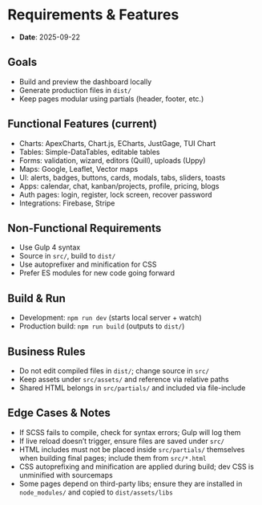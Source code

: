 # Requirements & Features

- **Date**: 2025-09-22

## Goals

- Build and preview the dashboard locally
- Generate production files in `dist/`
- Keep pages modular using partials (header, footer, etc.)

## Functional Features (current)

- Charts: ApexCharts, Chart.js, ECharts, JustGage, TUI Chart
- Tables: Simple-DataTables, editable tables
- Forms: validation, wizard, editors (Quill), uploads (Uppy)
- Maps: Google, Leaflet, Vector maps
- UI: alerts, badges, buttons, cards, modals, tabs, sliders, toasts
- Apps: calendar, chat, kanban/projects, profile, pricing, blogs
- Auth pages: login, register, lock screen, recover password
- Integrations: Firebase, Stripe

## Non-Functional Requirements

- Use Gulp 4 syntax
- Source in `src/`, build to `dist/`
- Use autoprefixer and minification for CSS
- Prefer ES modules for new code going forward

## Build & Run

- Development: `npm run dev` (starts local server + watch)
- Production build: `npm run build` (outputs to `dist/`)

## Business Rules

- Do not edit compiled files in `dist/`; change source in `src/`
- Keep assets under `src/assets/` and reference via relative paths
- Shared HTML belongs in `src/partials/` and included via file-include

## Edge Cases & Notes

- If SCSS fails to compile, check for syntax errors; Gulp will log them
- If live reload doesn’t trigger, ensure files are saved under `src/`
- HTML includes must not be placed inside `src/partials/` themselves when building final pages; include them from `src/*.html`
- CSS autoprefixing and minification are applied during build; dev CSS is unminified with sourcemaps
- Some pages depend on third-party libs; ensure they are installed in `node_modules/` and copied to `dist/assets/libs`
